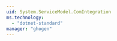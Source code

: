 ```yaml
---
uid: System.ServiceModel.ComIntegration
ms.technology: 
  - "dotnet-standard"
manager: "ghogen"
---
```

